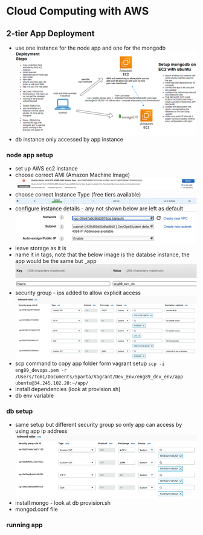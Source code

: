 # Cloud Computing with AWS
## 2-tier App Deployment
- use one instance for the node app and one for the mongodb
![2-tier](images/2_tier.png)
- db instance only accessed by app instance
### node app setup
- set up AWS ec2 instance
- choose correct AMI (Amazon Machine Image)
![AMI](images/ubuntu_box.png)
- choose correct Instance Type (free tiers available)
![instance](images/instance.png)
- configure instance details - any not shown below are left as default
![instance details](images/instance_details.png)
- leave storage as it is
- name it in tags, note that the below image is the databse instance, the app would be the same but _app
![db naming key](images/db_naming.png)
- security group - ips added to allow explicit access
![app security group](images/app_sg.png)
- scp command to copy app folder form vagrant setup
`
scp -i eng89_devops.pem -r /Users/Tom1/Documents/Sparta/Vagrant/Dev_Env/eng89_dev_env/app ubuntu@34.245.102.20:~/app/
`
- install dependencies (look at provision.sh)
- db env variable

### db setup
- same setup but different security group so only app can access by using app ip address
![db security group](images/db_sg.png)
- install mongo - look at db provision.sh
- mongod.conf file

### running app